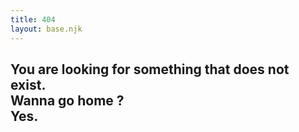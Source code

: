 ```yaml
---
title: 404
layout: base.njk
---
```

<h2>You are looking for something that does not exist.<br>
Wanna go home ?<br>
<a href+="/">Yes.</a></h2>

